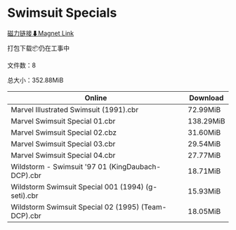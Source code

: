 # Swimsuit Specials

[磁力链接⬇Magnet Link](magnet:?xt=urn:btih:5353f805513e61a9af705d11433f002274b8b0a9&dn=Swimsuit%20Specials)

打包下载📦仍在工事中

文件数：8

总大小：352.88MiB

Online | Download
--- | ---
Marvel Illustrated Swimsuit (1991).cbr | 72.99MiB
Marvel Swimsuit Special 01.cbr | 138.29MiB
Marvel Swimsuit Special 02.cbz | 31.60MiB
Marvel Swimsuit Special 03.cbr | 29.54MiB
Marvel Swimsuit Special 04.cbr | 27.77MiB
Wildstorm - Swimsuit '97 01 (KingDaubach-DCP).cbr | 18.71MiB
Wildstorm Swimsuit Special 001 (1994) (g-seti).cbr | 15.93MiB
Wildstorm Swimsuit Special 02 (1995) (Team-DCP).cbr | 18.05MiB